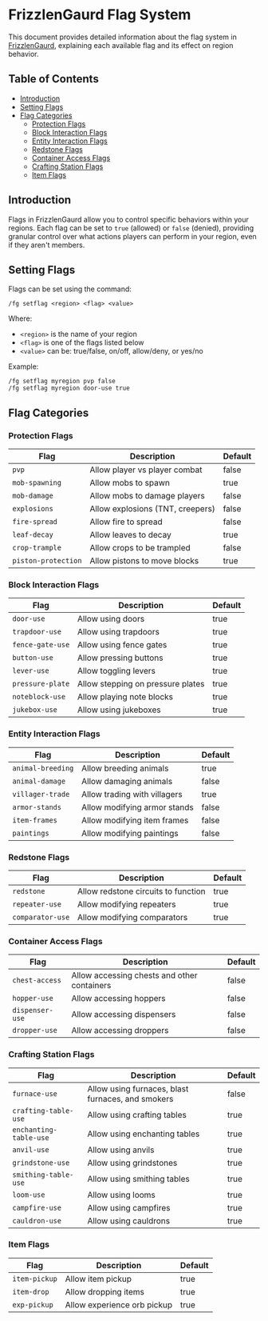 # FrizzlenGaurd Flag System

This document provides detailed information about the flag system in [FrizzlenGaurd](README.md), explaining each available flag and its effect on region behavior.

## Table of Contents

- [Introduction](#introduction)
- [Setting Flags](#setting-flags)
- [Flag Categories](#flag-categories)
  - [Protection Flags](#protection-flags)
  - [Block Interaction Flags](#block-interaction-flags)
  - [Entity Interaction Flags](#entity-interaction-flags)
  - [Redstone Flags](#redstone-flags)
  - [Container Access Flags](#container-access-flags)
  - [Crafting Station Flags](#crafting-station-flags)
  - [Item Flags](#item-flags)

## Introduction

Flags in FrizzlenGaurd allow you to control specific behaviors within your regions. Each flag can be set to `true` (allowed) or `false` (denied), providing granular control over what actions players can perform in your region, even if they aren't members.

## Setting Flags

Flags can be set using the command:
```
/fg setflag <region> <flag> <value>
```

Where:
- `<region>` is the name of your region
- `<flag>` is one of the flags listed below
- `<value>` can be: true/false, on/off, allow/deny, or yes/no

Example:
```
/fg setflag myregion pvp false
/fg setflag myregion door-use true
```

## Flag Categories

### Protection Flags

| Flag | Description | Default |
|------|-------------|---------|
| `pvp` | Allow player vs player combat | false |
| `mob-spawning` | Allow mobs to spawn | true |
| `mob-damage` | Allow mobs to damage players | false |
| `explosions` | Allow explosions (TNT, creepers) | false |
| `fire-spread` | Allow fire to spread | false |
| `leaf-decay` | Allow leaves to decay | true |
| `crop-trample` | Allow crops to be trampled | false |
| `piston-protection` | Allow pistons to move blocks | true |

### Block Interaction Flags

| Flag | Description | Default |
|------|-------------|---------|
| `door-use` | Allow using doors | true |
| `trapdoor-use` | Allow using trapdoors | true |
| `fence-gate-use` | Allow using fence gates | true |
| `button-use` | Allow pressing buttons | true |
| `lever-use` | Allow toggling levers | true |
| `pressure-plate` | Allow stepping on pressure plates | true |
| `noteblock-use` | Allow playing note blocks | true |
| `jukebox-use` | Allow using jukeboxes | true |

### Entity Interaction Flags

| Flag | Description | Default |
|------|-------------|---------|
| `animal-breeding` | Allow breeding animals | true |
| `animal-damage` | Allow damaging animals | false |
| `villager-trade` | Allow trading with villagers | true |
| `armor-stands` | Allow modifying armor stands | false |
| `item-frames` | Allow modifying item frames | false |
| `paintings` | Allow modifying paintings | false |

### Redstone Flags

| Flag | Description | Default |
|------|-------------|---------|
| `redstone` | Allow redstone circuits to function | true |
| `repeater-use` | Allow modifying repeaters | true |
| `comparator-use` | Allow modifying comparators | true |

### Container Access Flags

| Flag | Description | Default |
|------|-------------|---------|
| `chest-access` | Allow accessing chests and other containers | false |
| `hopper-use` | Allow accessing hoppers | false |
| `dispenser-use` | Allow accessing dispensers | false |
| `dropper-use` | Allow accessing droppers | false |

### Crafting Station Flags

| Flag | Description | Default |
|------|-------------|---------|
| `furnace-use` | Allow using furnaces, blast furnaces, and smokers | false |
| `crafting-table-use` | Allow using crafting tables | true |
| `enchanting-table-use` | Allow using enchanting tables | true |
| `anvil-use` | Allow using anvils | true |
| `grindstone-use` | Allow using grindstones | true |
| `smithing-table-use` | Allow using smithing tables | true |
| `loom-use` | Allow using looms | true |
| `campfire-use` | Allow using campfires | true |
| `cauldron-use` | Allow using cauldrons | true |

### Item Flags

| Flag | Description | Default |
|------|-------------|---------|
| `item-pickup` | Allow item pickup | true |
| `item-drop` | Allow dropping items | true |
| `exp-pickup` | Allow experience orb pickup | true | 